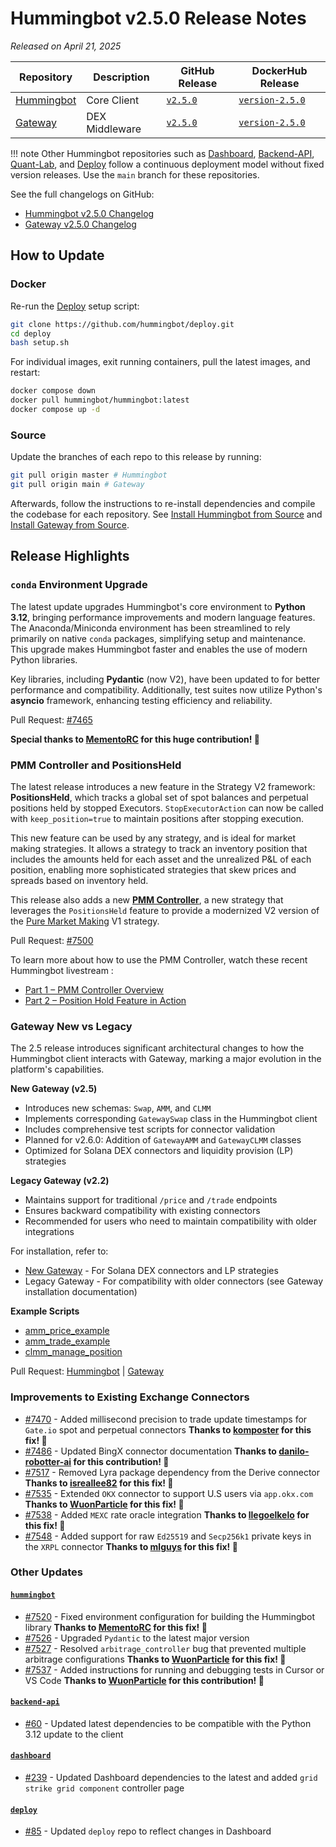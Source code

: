 # Hummingbot v2.5.0 Release Notes

*Released on April 21, 2025*

| Repository | Description | GitHub Release | DockerHub Release |
|------------|-------------|----------------|-------------------|
| [Hummingbot](https://github.com/hummingbot/hummingbot) | Core Client | [`v2.5.0`](https://github.com/hummingbot/hummingbot/releases/tag/v2.5.0) | [`version-2.5.0`](https://hub.docker.com/r/hummingbot/hummingbot/tags?name=version-2.5.0) |
| [Gateway](https://github.com/hummingbot/gateway) | DEX Middleware | [`v2.5.0`](https://github.com/hummingbot/gateway/releases/tag/v2.5.0) | [`version-2.5.0`](https://hub.docker.com/r/hummingbot/gateway/tags?name=version-2.5.0) |

!!! note
    Other Hummingbot repositories such as [Dashboard](https://github.com/hummingbot/dashboard), [Backend-API](https://github.com/hummingbot/backend-api), [Quant-Lab](https://github.com/hummingbot/quant-lab), and [Deploy](https://github.com/hummingbot/deploy) follow a continuous deployment model without fixed version releases. Use the `main` branch for these repositories.

See the full changelogs on GitHub:

- [Hummingbot v2.5.0 Changelog](https://github.com/hummingbot/hummingbot/releases/tag/v2.5.0)
- [Gateway v2.5.0 Changelog](https://github.com/hummingbot/gateway/releases/tag/v2.5.0)

## How to Update

### Docker

Re-run the [Deploy](https://github.com/hummingbot/deploy) setup script:
```bash
git clone https://github.com/hummingbot/deploy.git
cd deploy
bash setup.sh
```

For individual images, exit running containers, pull the latest images, and restart:
```bash
docker compose down
docker pull hummingbot/hummingbot:latest
docker compose up -d
```

### Source

Update the branches of each repo to this release by running:
```bash
git pull origin master # Hummingbot
git pull origin main # Gateway
```

Afterwards, follow the instructions to re-install dependencies and compile the codebase for each repository. See [Install Hummingbot from Source](/installation/linux/) and [Install Gateway from Source](/gateway/installation).

## Release Highlights

### `conda` Environment Upgrade

The latest update upgrades Hummingbot's core environment to **Python 3.12**, bringing performance improvements and modern language features. The Anaconda/Miniconda environment has been streamlined to rely primarily on native `conda` packages, simplifying setup and maintenance. This upgrade makes Hummingbot faster and enables the use of modern Python libraries.

Key libraries, including **Pydantic** (now V2), have been updated to for better performance and compatibility. Additionally, test suites now utilize Python's **asyncio** framework, enhancing testing efficiency and reliability.

Pull Request: [#7465](https://github.com/hummingbot/hummingbot/pull/7465)

**Special thanks to [MementoRC](https://github.com/MementoRC) for this huge contribution! 🙏**


### PMM Controller and PositionsHeld

The latest release introduces a new feature in the Strategy V2 framework: **PositionsHeld**, which tracks a global set of spot balances and perpetual positions held by stopped Executors. `StopExecutorAction` can now be called with `keep_position=true` to maintain positions after stopping execution.

This new feature can be used by any strategy, and is ideal for market making strategies. It allows a strategy to track an inventory position that includes the amounts held for each asset and the unrealized P&L of each position, enabling more sophisticated strategies that skew prices and spreads based on inventory held.

This release also adds a new [**PMM Controller**](https://github.com/hummingbot/hummingbot/blob/master/controllers/generic/pmm.py), a new strategy that leverages the `PositionsHeld` feature to provide a modernized V2 version of the [Pure Market Making](/strategies/pure-market-making/) V1 strategy.

Pull Request: [#7500](https://github.com/hummingbot/hummingbot/pull/7500)

To learn more about how to use the PMM Controller, watch these recent Hummingbot livestream :

- [Part 1 – PMM Controller Overview](https://www.youtube.com/live/qxPdDMWZrss?si=cj8Cs5XD-xl-52lu)  
- [Part 2 – Position Hold Feature in Action](https://www.youtube.com/live/M8H0GtWASkQ?si=LEhJwCTJg2kuyKjZ)

### Gateway New vs Legacy

The 2.5 release introduces significant architectural changes to how the Hummingbot client interacts with Gateway, marking a major evolution in the platform's capabilities.

**New Gateway (v2.5)**

- Introduces new schemas: `Swap`, `AMM`, and `CLMM`
- Implements corresponding `GatewaySwap` class in the Hummingbot client
- Includes comprehensive test scripts for connector validation
- Planned for v2.6.0: Addition of `GatewayAMM` and `GatewayCLMM` classes
- Optimized for Solana DEX connectors and liquidity provision (LP) strategies

**Legacy Gateway (v2.2)**

- Maintains support for traditional `/price` and `/trade` endpoints
- Ensures backward compatibility with existing connectors
- Recommended for users who need to maintain compatibility with older integrations

For installation, refer to:

- [New Gateway](../gateway/installation.md) - For Solana DEX connectors and LP strategies
- Legacy Gateway - For compatibility with older connectors (see Gateway installation documentation)

**Example Scripts**

- [amm_price_example](https://github.com/hummingbot/hummingbot/blob/development/scripts/amm_price_example.py)
- [amm_trade_example](https://github.com/hummingbot/hummingbot/blob/development/scripts/amm_price_example.py)
- [clmm_manage_position](https://github.com/hummingbot/hummingbot/blob/development/scripts/clmm_manage_position.py)


Pull Request: [Hummingbot](https://github.com/hummingbot/hummingbot/pull/7491) | [Gateway](https://github.com/hummingbot/gateway/pull/422)   


### Improvements to Existing Exchange Connectors

- [#7470](https://github.com/hummingbot/hummingbot/pull/7470) - Added millisecond precision to trade update timestamps for `Gate.io` spot and perpetual connectors  **Thanks to [komposter](https://github.com/komposter) for this fix! 🙏** 
- [#7486](https://github.com/hummingbot/hummingbot/pull/7486) - Updated BingX connector documentation  **Thanks to [danilo-robotter-ai](https://github.com/danilo-robotter-ai) for this contribution! 🙏**
- [#7517](https://github.com/hummingbot/hummingbot/pull/7517) - Removed Lyra package dependency from the Derive connector  **Thanks to [isreallee82](https://github.com/isreallee82) for this fix! 🙏**
- [#7535](https://github.com/hummingbot/hummingbot/pull/7535) - Extended `OKX` connector to support U.S users via `app.okx.com`  **Thanks to [WuonParticle](https://github.com/WuonParticle) for this fix! 🙏**
- [#7538](https://github.com/hummingbot/hummingbot/pull/7538) - Added `MEXC` rate oracle integration  **Thanks to [llegoelkelo](https://github.com/llegoelkelo) for this fix! 🙏**
- [#7548](https://github.com/hummingbot/hummingbot/pull/7548) - Added support for raw `Ed25519` and `Secp256k1` private keys in the `XRPL` connector  **Thanks to [mlguys](https://github.com/mlguys) for this fix! 🙏**

### Other Updates

#### **[`hummingbot`](https://github.com/hummingbot/hummingbot)**


- [#7520](https://github.com/hummingbot/hummingbot/pull/7520) - Fixed environment configuration for building the Hummingbot library  **Thanks to [MementoRC](https://github.com/MementoRC) for this fix! 🙏**
- [#7526](https://github.com/hummingbot/hummingbot/pull/7526) - Upgraded `Pydantic` to the latest major version 
- [#7527](https://github.com/hummingbot/hummingbot/pull/7527) - Resolved `arbitrage_controller` bug that prevented multiple arbitrage configurations  **Thanks to [WuonParticle](https://github.com/WuonParticle) for this fix! 🙏**
- [#7537](https://github.com/hummingbot/hummingbot/pull/7537) - Added instructions for running and debugging tests in Cursor or VS Code  **Thanks to [WuonParticle](https://github.com/WuonParticle) for this contribution! 🙏**

#### **[`backend-api`](https://github.com/hummingbot/backend-api)**

- [#60](https://github.com/hummingbot/backend-api/pull/60) - Updated latest dependencies to be compatible with the Python 3.12 update to the client

#### **[`dashboard`](https://github.com/hummingbot/dashboard)**

- [#239](https://github.com/hummingbot/dashboard/pull/239) - Updated Dashboard dependencies to the latest and added `grid strike grid component` controller page
 
#### **[`deploy`](https://github.com/hummingbot/deploy)**

- [#85](https://github.com/hummingbot/deploy/pull/85) - Updated `deploy` repo to reflect changes in Dashboard


